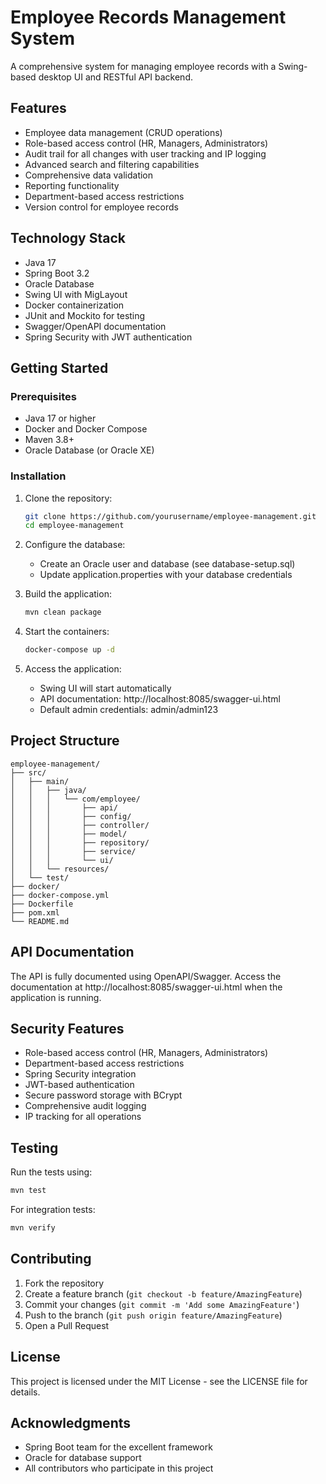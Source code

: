 # Employee Records Management System

A comprehensive system for managing employee records with a Swing-based desktop UI and RESTful API backend.

## Features

- Employee data management (CRUD operations)
- Role-based access control (HR, Managers, Administrators)
- Audit trail for all changes with user tracking and IP logging
- Advanced search and filtering capabilities
- Comprehensive data validation
- Reporting functionality
- Department-based access restrictions
- Version control for employee records

## Technology Stack

- Java 17
- Spring Boot 3.2
- Oracle Database
- Swing UI with MigLayout
- Docker containerization
- JUnit and Mockito for testing
- Swagger/OpenAPI documentation
- Spring Security with JWT authentication

## Getting Started

### Prerequisites

- Java 17 or higher
- Docker and Docker Compose
- Maven 3.8+
- Oracle Database (or Oracle XE)

### Installation

1. Clone the repository:
   ```bash
   git clone https://github.com/yourusername/employee-management.git
   cd employee-management
   ```

2. Configure the database:
   - Create an Oracle user and database (see database-setup.sql)
   - Update application.properties with your database credentials

3. Build the application:
   ```bash
   mvn clean package
   ```

4. Start the containers:
   ```bash
   docker-compose up -d
   ```

5. Access the application:
   - Swing UI will start automatically
   - API documentation: http://localhost:8085/swagger-ui.html
   - Default admin credentials: admin/admin123

## Project Structure

```
employee-management/
├── src/
│   ├── main/
│   │   ├── java/
│   │   │   └── com/employee/
│   │   │       ├── api/
│   │   │       ├── config/
│   │   │       ├── controller/
│   │   │       ├── model/
│   │   │       ├── repository/
│   │   │       ├── service/
│   │   │       └── ui/
│   │   └── resources/
│   └── test/
├── docker/
├── docker-compose.yml
├── Dockerfile
├── pom.xml
└── README.md
```

## API Documentation

The API is fully documented using OpenAPI/Swagger. Access the documentation at http://localhost:8085/swagger-ui.html when the application is running.

## Security Features

- Role-based access control (HR, Managers, Administrators)
- Department-based access restrictions
- Spring Security integration
- JWT-based authentication
- Secure password storage with BCrypt
- Comprehensive audit logging
- IP tracking for all operations

## Testing

Run the tests using:
```bash
mvn test
```

For integration tests:
```bash
mvn verify
```

## Contributing

1. Fork the repository
2. Create a feature branch (`git checkout -b feature/AmazingFeature`)
3. Commit your changes (`git commit -m 'Add some AmazingFeature'`)
4. Push to the branch (`git push origin feature/AmazingFeature`)
5. Open a Pull Request

## License

This project is licensed under the MIT License - see the LICENSE file for details.

## Acknowledgments

- Spring Boot team for the excellent framework
- Oracle for database support
- All contributors who participate in this project
